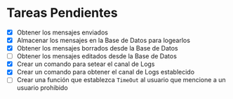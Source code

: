 # Tareas Pendientes
- [x] Obtener los mensajes enviados
- [x] Almacenar los mensajes en la Base de Datos para logearlos
- [x] Obtener los mensajes borrados desde la Base de Datos
- [ ] Obtener los mensajes editados desde la Base de Datos
- [x] Crear un comando para setear el canal de Logs
- [x] Crear un comando para obtener el canal de Logs establecido
- [ ] Crear una función que establezca `TimeOut` al usuario que mencione a un usuario prohibido